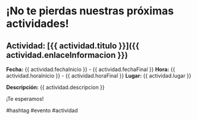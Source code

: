 # ¡No te pierdas nuestras próximas actividades!

## Actividad: [{{ actividad.titulo }}]({{ actividad.enlaceInformacion }})

**Fecha:** {{ actividad.fechaInicio }} - {{ actividad.fechaFinal }}
**Hora:** {{ actividad.horaInicio }} - {{ actividad.horaFinal }}
**Lugar:** {{ actividad.lugar }}

**Descripción:**
{{ actividad.descripcion }}

¡Te esperamos!

#hashtag #evento #actividad
